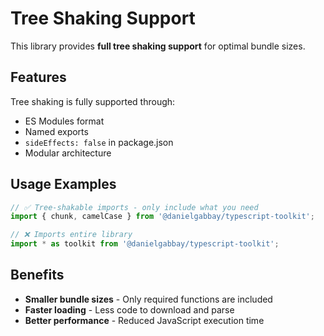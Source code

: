 # Tree Shaking Support

This library provides **full tree shaking support** for optimal bundle sizes.

## Features

Tree shaking is fully supported through:
- ES Modules format
- Named exports  
- `sideEffects: false` in package.json
- Modular architecture

## Usage Examples

```typescript
// ✅ Tree-shakable imports - only include what you need
import { chunk, camelCase } from '@danielgabbay/typescript-toolkit';

// ❌ Imports entire library
import * as toolkit from '@danielgabbay/typescript-toolkit';
```

## Benefits

- **Smaller bundle sizes** - Only required functions are included
- **Faster loading** - Less code to download and parse
- **Better performance** - Reduced JavaScript execution time

